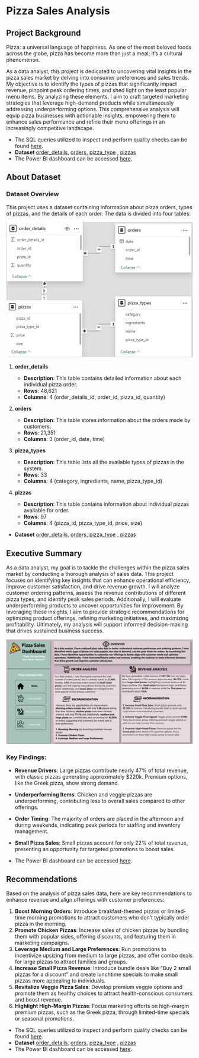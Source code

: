 # Pizza Sales Analysis

## Project Background

Pizza: a universal language of happiness. As one of the most beloved foods across the globe, pizza has become more than just a meal; it’s a cultural phenomenon. 

As a data analyst, this project is dedicated to uncovering vital insights in the pizza sales market by delving into consumer preferences and sales trends. My objective is to identify the types of pizzas that significantly impact revenue, pinpoint peak ordering times, and shed light on the least popular menu items. By analyzing these elements, I aim to craft targeted marketing strategies that leverage high-demand products while simultaneously addressing underperforming options. This comprehensive analysis will equip pizza businesses with actionable insights, empowering them to enhance sales performance and refine their menu offerings in an increasingly competitive landscape.

- The SQL queries utilized to inspect and perform quality checks can be found [here](https://github.com/NishaChandila/Pizza-sales/blob/main/pizza_sqlquery.sql).
- **Dataset** [order_details](https://github.com/NishaChandila/Pizza-sales/blob/main/order_details.csv), [orders](https://github.com/NishaChandila/Pizza-sales/blob/main/orders.csv), [pizza_type](https://github.com/NishaChandila/Pizza-sales/blob/main/pizza_types.csv) , [pizzas](https://github.com/NishaChandila/Pizza-sales/blob/main/pizzas.csv)
- The Power BI dashboard can be accessed [here](https://github.com/NishaChandila/Pizza-sales/blob/main/Pizza-sales-dashboard.pdf).

## About Dataset

### Dataset Overview
This project uses a dataset containing information about pizza orders, types of pizzas, and the details of each order. The data is divided into four tables:

![Dataset](https://github.com/NishaChandila/project-assets/blob/main/pizza-dataset.jpg?raw=true)

1. **order_details**
   - **Description**: This table contains detailed information about each individual pizza order.
   - **Rows**: 48,621
   - **Columns**: 4 (order_details_id, order_id, pizza_id, quantity)

2. **orders**
   - **Description**: This table stores information about the orders made by customers.
   - **Rows**: 21,351
   - **Columns**: 3 (order_id, date, time)

3. **pizza_types**
   - **Description**: This table lists all the available types of pizzas in the system.
   - **Rows**: 33
   - **Columns**: 4 (category, ingredients, name, pizza_type_id)

4. **pizzas**
   - **Description**: This table contains information about individual pizzas available for order.
   - **Rows**: 97
   - **Columns**: 4 (pizza_id, pizza_type_id, price, size)

- **Dataset** [order_details](https://github.com/NishaChandila/Pizza-sales/blob/main/order_details.csv), [orders](https://github.com/NishaChandila/Pizza-sales/blob/main/orders.csv), [pizza_type](https://github.com/NishaChandila/Pizza-sales/blob/main/pizza_types.csv) , [pizzas](https://github.com/NishaChandila/Pizza-sales/blob/main/pizzas.csv)


## Executive Summary

As a data analyst, my goal is to tackle the challenges within the pizza sales market by conducting a thorough analysis of sales data. This project focuses on identifying key insights that can enhance operational efficiency, improve customer satisfaction, and drive revenue growth. I will analyze customer ordering patterns, assess the revenue contributions of different pizza types, and identify peak sales periods. Additionally, I will evaluate underperforming products to uncover opportunities for improvement. By leveraging these insights, I aim to provide strategic recommendations for optimizing product offerings, refining marketing initiatives, and maximizing profitability. Ultimately, my analysis will support informed decision-making that drives sustained business success.

![Pizza](https://github.com/NishaChandila/project-assets/blob/main/pizza.jpg?raw=true)

### Key Findings:
- **Revenue Drivers**: Large pizzas contribute nearly 47% of total revenue, with classic pizzas generating approximately $220k. Premium options, like the Greek pizza, show strong demand.
- **Underperforming Items**: Chicken and veggie pizzas are underperforming, contributing less to overall sales compared to other offerings.
- **Order Timing**: The majority of orders are placed in the afternoon and during weekends, indicating peak periods for staffing and inventory management.
- **Small Pizza Sales**: Small pizzas account for only 22% of total revenue, presenting an opportunity for targeted promotions to boost sales.

- The Power BI dashboard can be accessed [here](https://github.com/NishaChandila/Pizza-sales/blob/main/Pizza-sales-dashboard.pdf).

## Recommendations
Based on the analysis of pizza sales data, here are key recommendations to enhance revenue and align offerings with customer preferences:

1. **Boost Morning Orders**: Introduce breakfast-themed pizzas or limited-time morning promotions to attract customers who don’t typically order pizza in the morning.
2. **Promote Chicken Pizzas**: Increase sales of chicken pizzas by bundling them with popular sides, offering discounts, and featuring them in marketing campaigns.
3. **Leverage Medium and Large Preferences**: Run promotions to incentivize upsizing from medium to large pizzas, and offer combo deals for large pizzas to attract families and groups.
4. **Increase Small Pizza Revenue**: Introduce bundle deals like “Buy 2 small pizzas for a discount” and create lunchtime specials to make small pizzas more appealing to individuals.
5. **Revitalize Veggie Pizza Sales**: Develop premium veggie options and promote them as healthy choices to attract health-conscious consumers and boost revenue.
6. **Highlight High-Margin Pizzas**: Focus marketing efforts on high-margin premium pizzas, such as the Greek pizza, through limited-time specials or seasonal promotions.

- The SQL queries utilized to inspect and perform quality checks can be found [here](https://github.com/NishaChandila/Pizza-sales/blob/main/pizza_sqlquery.sql).
- **Dataset** [order_details](https://github.com/NishaChandila/Pizza-sales/blob/main/order_details.csv), [orders](https://github.com/NishaChandila/Pizza-sales/blob/main/orders.csv), [pizza_type](https://github.com/NishaChandila/Pizza-sales/blob/main/pizza_types.csv) , [pizzas](https://github.com/NishaChandila/Pizza-sales/blob/main/pizzas.csv)
- The Power BI dashboard can be accessed [here](https://github.com/NishaChandila/Pizza-sales/blob/main/Pizza-sales-dashboard.pdf).
